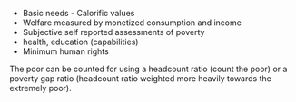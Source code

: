 - Basic needs - Calorific values
- Welfare measured by monetized consumption and income 
- Subjective self reported assessments of poverty
- health, education (capabilities)
- Minimum human rights 


The poor can be counted for using a headcount ratio (count the poor) or a poverty gap ratio (headcount ratio weighted more heavily towards the extremely poor).

